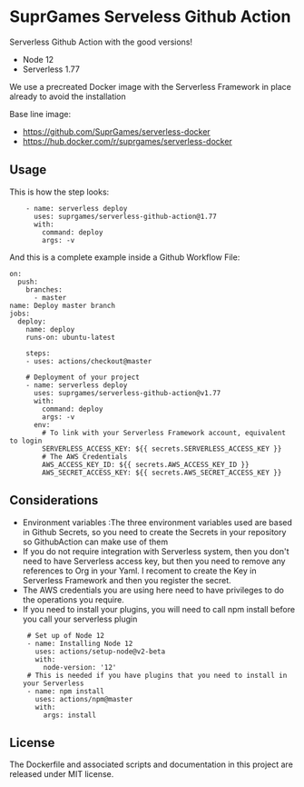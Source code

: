 # SuprGames Serveless Github Action
Serverless Github Action with the good versions!

* Node 12
* Serverless 1.77

We use a precreated Docker image with the Serverless Framework in place already to avoid the installation

Base line image: 
 * https://github.com/SuprGames/serverless-docker
 * https://hub.docker.com/r/suprgames/serverless-docker


## Usage

This is how the step looks:

```
    - name: serverless deploy
      uses: suprgames/serverless-github-action@1.77
      with:
        command: deploy
        args: -v
```


And this is a complete example inside a Github Workflow File:

```
on:
  push:
    branches:
      - master
name: Deploy master branch
jobs:
  deploy:
    name: deploy
    runs-on: ubuntu-latest
    
    steps:
    - uses: actions/checkout@master
        
    # Deployment of your project
    - name: serverless deploy
      uses: suprgames/serverless-github-action@v1.77
      with:
        command: deploy
        args: -v
      env:
        # To link with your Serverless Framework account, equivalent to login
        SERVERLESS_ACCESS_KEY: ${{ secrets.SERVERLESS_ACCESS_KEY }}
        # The AWS Credentials
        AWS_ACCESS_KEY_ID: ${{ secrets.AWS_ACCESS_KEY_ID }}
        AWS_SECRET_ACCESS_KEY: ${{ secrets.AWS_SECRET_ACCESS_KEY }}
```

## Considerations
 * Environment variables :The three environment variables used are based in Github Secrets, so you need to create the Secrets in your repository so GithubAction can make use of them
 * If you do not require integration with Serverless system, then you don't need to have Serverless access key, but then you need to remove any references to Org in your Yaml. I recoment to create the Key in Serverless Framework and then you register the secret.
 * The AWS credentials you are using here need to have privileges to do the operations you require.
 * If you need to install your plugins, you will need to call npm install before you call your serverless plugin
   ``` 
    # Set up of Node 12
    - name: Installing Node 12  
      uses: actions/setup-node@v2-beta
      with:
        node-version: '12'  
    # This is needed if you have plugins that you need to install in your Serverless
    - name: npm install
      uses: actions/npm@master
      with:
        args: install
    ```    

## License

The Dockerfile and associated scripts and documentation in this project are released under MIT license.
